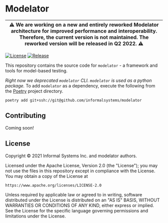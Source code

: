 # Modelator

| ⚠️ We are working on a new and entirely reworked Modelator architecture for improved performance and interoperability. Therefore, the current version is not maintained. The reworked version will be released in Q2 2022. ⚠️ |
| ----------------------------------------------------------------------------------------------------------------------------------------------------------------------------------------------------------------------------- |

[![License](https://img.shields.io/badge/License-Apache%202.0-blue.svg)](LICENSE)
[![Release](https://img.shields.io/github/v/release/informalsystems/modelator?sort=semver&include_prereleases)](https://github.com/informalsystems/modelator/releases)

This repository contains the source code for `modelator` - a framework and tools for model-based testing.

_Right now we deprecated `modelator` CLI. `modelator` is used as a python package._ To add `modelator` as a dependency, execute the following from the [Poetry](https://python-poetry.org) project directory.

```
poetry add git+ssh://git@github.com/informalsystems/modelator
```

## Contributing

Coming soon!

## License

Copyright © 2021 Informal Systems Inc. and modelator authors.

Licensed under the Apache License, Version 2.0 (the "License"); you may not use the files in this repository except in compliance with the License. You may obtain a copy of the License at

    https://www.apache.org/licenses/LICENSE-2.0

Unless required by applicable law or agreed to in writing, software distributed under the License is distributed on an "AS IS" BASIS, WITHOUT WARRANTIES OR CONDITIONS OF ANY KIND, either express or implied. See the License for the specific language governing permissions and limitations under the License.
